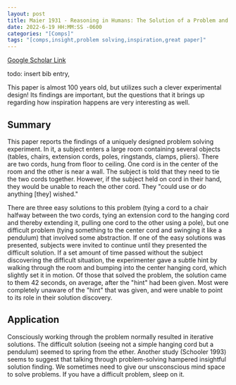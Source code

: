 ```yaml
---
layout: post
title: Maier 1931 - Reasoning in Humans: The Solution of a Problem and its Appearance in Consciousness
date: 2022-6-19 HH:MM:SS -0600
categories: "[Comps]"
tags: "[comps,insight,problem solving,inspiration,great paper]"
---
```

[Google Scholar Link](https://scholar.google.com/scholar?hl=en&as_sdt=0%2C45&q=maier+1931&btnG=)

todo: insert bib entry,

This paper is almost 100 years old, but utilizes such a clever experimental design!  Its findings are important, but the questions that it brings up regarding how inspiration happens are very interesting as well.


## Summary
This paper reports the findings of a uniquely designed problem solving experiment.  In it, a subject enters a large room containing several objects (tables, chairs, extension cords, poles, ringstands, clamps, pliers).  There are two cords, hung from floor to ceiling.  One cord is in the center of the room and the other is near a wall.  The subject is told that they need to tie the two cords together.  However, if the subject held on cord in their hand, they would be unable to reach the other cord.  They "could use or do anything [they] wished."

There are three easy solutions to this problem (tying a cord to a chair halfway between the two cords, tying an extension cord to the hanging cord and thereby extending it, pulling one cord to the other using a pole), but one difficult problem (tying something to the center cord and swinging it like a pendulum) that involved some abstraction.  If one of the easy solutions was presented, subjects were invited to continue until they presented the difficult solution.  If a set amount of time passed without the subject discovering the difficult situation, the experimenter gave a subtle hint by walking through the room and bumping into the center hanging cord, which slightly set it in motion.  Of those that solved the problem, the solution came to them 42 seconds, on average, after the "hint" had been given.  Most were completely unaware of the "hint" that was given, and were unable to point to its role in their solution discovery.

## Application
Consciously working through the problem normally resulted in iterative solutions.  The difficult solution (seeing not a simple hanging cord but a pendulum) seemed to spring from the ether.  Another study (Schooler 1993) seems to suggest that talking through problem-solving hampered insightful solution finding.  We sometimes need to give our unsconscious mind space to solve problems.  If you have a difficult problem, sleep on it.